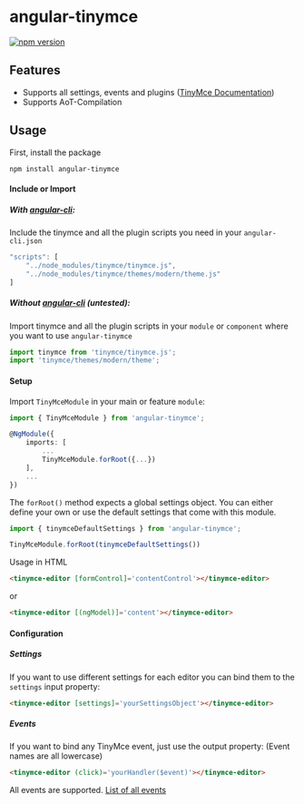 # angular-tinymce

[![npm version](https://badge.fury.io/js/angular-tinymce.svg)](https://badge.fury.io/js/angular-tinymce)

## Features

- Supports all settings, events and plugins ([TinyMce Documentation](https://www.tinymce.com/docs/configure/integration-and-setup/))
- Supports AoT-Compilation

## Usage

First, install the package
```
npm install angular-tinymce
```
#### Include or Import

##### With [angular-cli](https://github.com/angular/angular-cli):

Include the tinymce and all the plugin scripts you need in your `angular-cli.json`

```javascript
"scripts": [
    "../node_modules/tinymce/tinymce.js",
    "../node_modules/tinymce/themes/modern/theme.js"
]
```

##### Without [angular-cli](https://github.com/angular/angular-cli) (untested):

Import tinymce and all the plugin scripts in your `module` or `component` where you want to use `angular-tinymce`
```typescript
import tinymce from 'tinymce/tinymce.js';
import 'tinymce/themes/modern/theme';
```

#### Setup
Import `TinyMceModule` in your main or feature `module`:

```typescript
import { TinyMceModule } from 'angular-tinymce';

@NgModule({
	imports: [
		...
		TinyMceModule.forRoot({...})
	],
	...
})
```

The `forRoot()` method expects a global settings object. You can either define your own or use the default settings that come with this module.
```typescript
import { tinymceDefaultSettings } from 'angular-tinymce';

TinyMceModule.forRoot(tinymceDefaultSettings())
```

Usage in HTML
```html
<tinymce-editor [formControl]='contentControl'></tinymce-editor>
```
or
```html
<tinymce-editor [(ngModel)]='content'></tinymce-editor>
```

#### Configuration

##### Settings
If you want to use different settings for each editor you can bind them to the `settings` input property:

```html
<tinymce-editor [settings]='yourSettingsObject'></tinymce-editor>
```

##### Events
If you want to bind any TinyMce event, just use the output property:
(Event names are all lowercase)
```html
<tinymce-editor (click)='yourHandler($event)'></tinymce-editor>
```
All events are supported.
[List of all events](https://www.tinymce.com/docs/advanced/events/)
